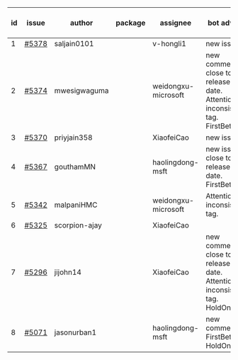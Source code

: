 | id | issue | author | package | assignee | bot advice | created date of issue | target release date | date from target |
| ------ | ------ | ------ | ------ | ------ | ------ | ------ | ------ | :-----: |
| 1 | [#5378](https://github.com/Azure/sdk-release-request/issues/5378) | saljain0101 |  | v-hongli1 | new issue. | 07-26 | 08-22 |  |
| 2 | [#5374](https://github.com/Azure/sdk-release-request/issues/5374) | mwesigwaguma |  | weidongxu-microsoft | new comment. close to release date. Attention to inconsistent tag. FirstBeta. | 07-24 | 07-26 | 0 |
| 3 | [#5370](https://github.com/Azure/sdk-release-request/issues/5370) | priyjain358 |  | XiaofeiCao | new issue. | 07-24 | 08-22 |  |
| 4 | [#5367](https://github.com/Azure/sdk-release-request/issues/5367) | gouthamMN |  | haolingdong-msft | new issue. close to release date. FirstBeta. | 07-23 | 07-26 | 0 |
| 5 | [#5342](https://github.com/Azure/sdk-release-request/issues/5342) | malpaniHMC |  | weidongxu-microsoft | Attention to inconsistent tag. | 07-18 | 08-23 |  |
| 6 | [#5325](https://github.com/Azure/sdk-release-request/issues/5325) | scorpion-ajay |  | XiaofeiCao |  | 07-09 | 07-31 |  |
| 7 | [#5296](https://github.com/Azure/sdk-release-request/issues/5296) | jijohn14 |  | XiaofeiCao | new comment. close to release date. Attention to inconsistent tag. HoldOn. | 06-25 | 07-26 | 0 |
| 8 | [#5071](https://github.com/Azure/sdk-release-request/issues/5071) | jasonurban1 |  | haolingdong-msft | new comment. FirstBeta. HoldOn. | 03-22 | 05-24 |  |

